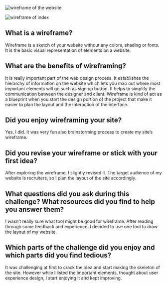 ![wireframe of the website](./wireframe-index-1.png)

![wireframe of index](./wireframe-blog-index.png)

## What is a wireframe?

Wireframe is a sketch of your website without any colors, shading or fonts. It is the basic visual representation of elements on a website.

## What are the benefits of wireframing?

It is really important part of the web design process. It establishes the hierarchy of information on the website which lets you map out where most important elements will go such as sign up button. It helps to simplify the communication between the designer and client. Wireframe is kind of act as a blueprint when you start the design portion of the project that make it easier to plan the layout and the interaction of the interface.

## Did you enjoy wireframing your site?

Yes, I did. It was very fun also brainstorming process to create my site’s wireframe.

## Did you revise your wireframe or stick with your first idea?

After exploring the wireframe, I slightly revised it. The target audience of my website is recruiters, so I plan the layout of the site accordingly.

## What questions did you ask during this challenge? What resources did you find to help you answer them?

I wasn’t really sure what tool might be good for wireframe. After reading through some feedback and experience, I  decided to use one tool to draw the layout of my website.

## Which parts of the challenge did you enjoy and which parts did you find tedious?

It was challenging at first to crack the idea and start making the skeleton of the site.  However while I listed the important elements, thought about user experience design, I start enjoying it and kept improving.